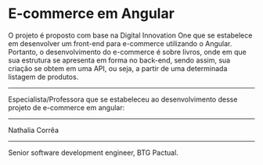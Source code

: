 # E-commerce em Angular

<p>
O projeto é proposto com base na Digital Innovation One que se estabelece em desenvolver
um front-end para e-commerce utilizando o Angular.
Portanto, o desenvolvimento do e-commerce é sobre livros, onde em que sua estrutura se apresenta
em forma no back-end, sendo assim, sua criação se obtem em uma API, ou seja, a partir de uma determinada listagem de produtos.
<hr>
Especialista/Professora que se estabeleceu ao desenvolvimento desse projeto de e-commerce em angular:
<hr>
Nathalia Corrêa
<hr>
Senior software development engineer, BTG Pactual.
</p>